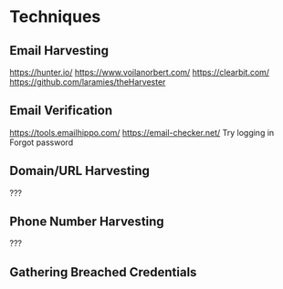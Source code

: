 # Techniques

## Email Harvesting
https://hunter.io/
https://www.voilanorbert.com/
https://clearbit.com/
https://github.com/laramies/theHarvester

## Email Verification
https://tools.emailhippo.com/
https://email-checker.net/
Try logging in
Forgot password

## Domain/URL Harvesting
???

## Phone Number Harvesting
???

## Gathering Breached Credentials

